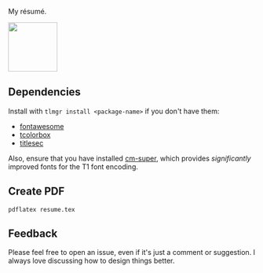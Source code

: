 My résumé.

<img
    width="100"
    height="100"
    src="https://gist.githubusercontent.com/cfclrk/fe97b1a7c33e42d3f90ab7fafd530fe4/raw/3cedf99ee506fb93366769763fae184492b1fb52/like_a_sir.png" />

Dependencies
------------

Install with `tlmgr install <package-name>` if you don't have them:

  - [fontawesome](https://ctan.org/pkg/fontawesome)
  - [tcolorbox](https://ctan.org/pkg/tcolorbox)
  - [titlesec](https://ctan.org/pkg/titlesec)

Also, ensure that you have installed [cm-super](https://ctan.org/pkg/cm-super),
which provides _significantly_ improved fonts for the T1 font encoding.

Create PDF
----------

    pdflatex resume.tex

Feedback
--------

Please feel free to open an issue, even if it's just a comment or suggestion. I
always love discussing how to design things better.
